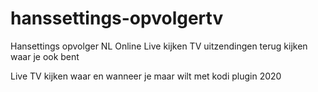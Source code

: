 # hanssettings-opvolgertv
Hansettings opvolger  NL Online Live kijken TV uitzendingen terug kijken waar je ook bent

Live TV kijken waar en wanneer je maar wilt met kodi plugin 2020
